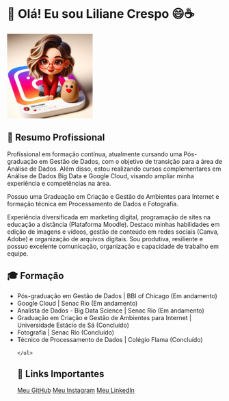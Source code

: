 

<div class="container">
    <h1>👋 Olá! Eu sou Liliane Crespo  😄☕</h1>
    <p></p>      
   <img src="https://github.com/LilianeCrespo/LilianeCrespo/blob/main/lili_IA.jpg" alt="Liliane Crespo" width="200">
 <!--   <p>📱 <strong>Telefone:</strong> (21) 9.9195.0568</p>
    <p>📧 <strong>Email:</strong> <a href="mailto:lilianecrespo@gmail.com">lilianecrespo@gmail.com</a></p>
    <p>🔗 <strong>LinkedIn:</strong> <a href="https://linkedin.com/in/lilianecrespo" target="_blank">linkedin.com/in/lilianecrespo</a></p>-->
    

  <h2>💼 Resumo Profissional</h2>
       <p> Profissional em formação contínua, atualmente cursando uma Pós-graduação em Gestão de Dados, com o objetivo de transição para a área de Análise de Dados. Além disso, estou realizando cursos complementares em 
        Análise de Dados Big Data e Google Cloud, visando ampliar minha experiência e competências na área.</p>
       <p>Possuo uma Graduação em Criação e Gestão de Ambientes para Internet e formação técnica em Processamento de Dados e Fotografia.</p>
       <p> Experiência diversificada em marketing digital, programação de sites na educação a distância (Plataforma Moodle). Destaco minhas habilidades em edição de imagens e vídeos, gestão de conteúdo em redes sociais (Canva, Adobe) e organização de arquivos digitais. Sou produtiva, resiliente e possuo excelente comunicação, organização e capacidade de trabalho em equipe.</p>
      
    
   <h2>🎓 Formação</h2>
    <ul>
        <li>Pós-graduação em Gestão de Dados | BBI of Chicago (Em andamento)</li>
         <li>Google Cloud | Senac Rio (Em andamento)</li>
        <li>Analista de Dados - Big Data Science | Senac Rio (Em andamento)</li>
        <li>Graduação em Criação e Gestão de Ambientes para Internet | Universidade Estácio de Sá (Concluído)</li>
        <li>Fotografia | Senac Rio (Concluído)</li>
        <li>Técnico de Processamento de Dados | Colégio Flama (Concluído)</li>
       
    </ul>

   <h2>🔗 Links Importantes</h2>
    <a href="https://github.com/lilianecrespo" class="button" target="_blank">Meu GitHub</a>
    <a href="https://instagram.com/lilianecrespofotografia" class="button" target="_blank">Meu Instagram</a>
    <a href="https://linkedin.com/in/lilianecrespo" class="button" target="_blank">Meu LinkedIn</a>





<!-- LilianeCrespo/LilianeCrespo** is a ✨ _special_ ✨ repository because its `README.md` (this file) appears on your GitHub profile.

Here are some ideas to get you started:

- 🔭 I’m currently working on ...
- 🌱 I’m currently learning ...
- 👯 I’m looking to collaborate on ...
- 🤔 I’m looking for help with ...
- 💬 Ask me about ...
- 📫 How to reach me: ...
- 😄 Pronouns: ...
- ⚡ Fun fact: ...
https://github.com/hideraldus13/github-emoji
-->
